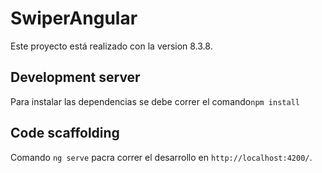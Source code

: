 # SwiperAngular

Este proyecto está realizado con la version 8.3.8.

## Development server

Para instalar las dependencias se debe correr el comando`npm install`

## Code scaffolding
Comando `ng serve` pacra correr el desarrollo en `http://localhost:4200/`. 